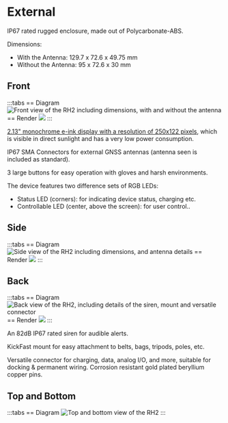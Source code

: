 # External

IP67 rated rugged enclosure, made out of Polycarbonate-ABS.

Dimensions:
 - With the Antenna: 129.7 x 72.6 x 49.75 mm
 - Without the Antenna: 95 x 72.6 x 30 mm

## Front

:::tabs
== Diagram
![Front view of the RH2 including dimensions, with and without the antenna](https://upload.r2.lb.chasm.cloud/2025/10/imgur/bzeb1TX.png)
== Render
![](https://lightbug.io/raw-renders/2025-07-01/RH2_w-front+angle.png)
:::

[2.13" monochrome e-ink display with a resolution of 250x122 pixels](screen), which is visible in direct sunlight and has a very low power consumption.

IP67 SMA Connectors for external GNSS antennas (antenna seen is included as standard).

3 large buttons for easy operation with gloves and harsh environments.

The device features two difference sets of RGB LEDs:
 - Status LED (corners): for indicating device status, charging etc.
 - Controllable LED (center, above the screen): for user control..

## Side

:::tabs
== Diagram
![Side view of the RH2 including dimensions, and antenna details](https://upload.r2.lb.chasm.cloud/2025/10/imgur/YHljkZW.png)
== Render
![](https://lightbug.io/raw-renders/2025-07-01/RH2_w-side.png)
:::

## Back

:::tabs
== Diagram
![Back view of the RH2, including details of the siren, mount and versatile connector](https://upload.r2.lb.chasm.cloud/2025/10/imgur/0bJYs3Y.png)
== Render
![](https://lightbug.io/raw-renders/2025-07-01/RH2_w-back.png)
:::

An 82dB IP67 rated siren for audible alerts.

KickFast mount for easy attachment to belts, bags, tripods, poles, etc.

Versatile connector for charging, data, analog I/O, and more, suitable for docking & permanent wiring. Corrosion resistant gold plated beryllium copper pins.

## Top and Bottom

:::tabs
== Diagram
![Top and bottom view of the RH2](https://upload.r2.lb.chasm.cloud/2025/10/imgur/acrCaFV.png)
:::

